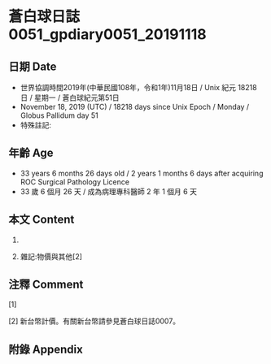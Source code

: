 # 蒼白球日誌0051_gpdiary0051_20191118 #

## 日期 Date ##

* 世界協調時間2019年(中華民國108年，令和1年)11月18日 / Unix 紀元 18218 日 / 星期一 / 蒼白球紀元第51日
* November 18, 2019 (UTC) / 18218 days since Unix Epoch / Monday / Globus Pallidum day 51
* 特殊註記:

## 年齡 Age ##

* 33 years 6 months 26 days old / 2 years 1 months 6 days after acquiring ROC Surgical Pathology Licence
* 33 歲 6 個月 26 天 / 成為病理專科醫師 2 年 1 個月 6 天

## 本文 Content ##

1. 

    
2. 雜記:物價與其他[2]

    

## 注釋 Comment ##

[1] 


[2] 新台幣計價。有關新台幣請參見蒼白球日誌0007。



## 附錄 Appendix ##

